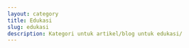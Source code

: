 ```yaml
---
layout: category
title: Edukasi
slug: edukasi
description: Kategori untuk artikel/blog untuk edukasi/
---
```

